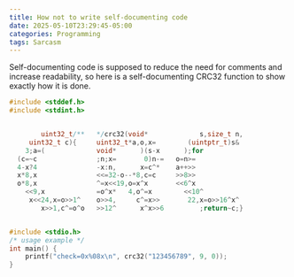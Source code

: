```yaml
---
title: How not to write self-documenting code
date: 2025-05-10T23:29:45-05:00
categories: Programming
tags: Sarcasm
---
```


Self-documenting code is supposed to reduce the need for comments and increase
readability, so here is a self-documenting CRC32 function to show exactly how it
is done.

```c
#include <stddef.h>
#include <stdint.h>


        uint32_t/**   */crc32(void*             s,size_t n,
     uint32_t c){     uint32_t*a,o,x=        (uintptr_t)s&
    3;a=(             void*      )(s-x      );for
  (c=~c               ;n;x=       0)n-=   o=n>=
  4-x?4               -x:n,      x=c^*    a++>>
  x*8,x               <<=32-o--*8,c=c     >>8>>
  o*8,x               ^=x<<19,o=x^x       <<6^x
    <<9,x             =o^x*   4,o^=x        <<10^
     x<<24,x=o>>1^    o>>4,     c^=x>>       22,x=o>>16^x^
        x>>1,c^=o^o   >>12^      x^x>>6         ;return~c;}


#include <stdio.h>
/* usage example */
int main() {
	printf("check=0x%08x\n", crc32("123456789", 9, 0));
}
```

